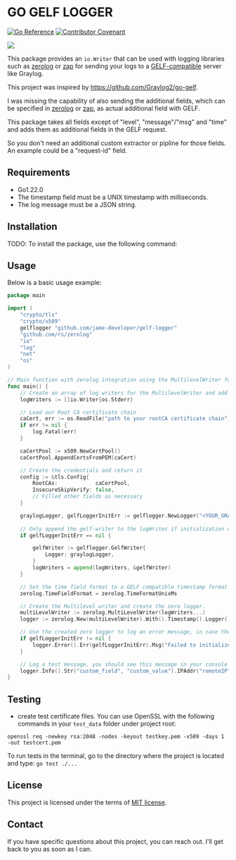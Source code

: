 # GO GELF LOGGER

[![Go Reference](https://pkg.go.dev/badge/github.com/jame-developer/gelf-logger.svg)](https://pkg.go.dev/<github.com/yourusername/yourproject>) [![Contributor Covenant](https://img.shields.io/badge/Contributor%20Covenant-2.1-4baaaa.svg)](CODE_OF_CONDUCT.md)

[![](https://img.shields.io/badge/Go-00ADD8?style=for-the-badge&logo=go&logoColor=white)](https://go.dev/)

This package provides an `io.Writer` that can be used with logging libraries such as [zerolog](https://github.com/rs/zerolog) or [zap](https://github.com/uber-go/zap) for sending your logs to a [GELF-compatible](https://go2docs.graylog.org/5-0/getting_in_log_data/gelf.html?tocpath=Getting%20in%20Logs%7CLog%20Sources%7CGELF%7C_____0#GELFPayloadSpecification) server like Graylog.

This project was inspired by https://github.com/Graylog2/go-gelf.

I was missing the capability of also sending the additional fields, which can be specified in [zerolog](https://github.com/rs/zerolog) or [zap](https://github.com/uber-go/zap), as actual additional field with GELF.

This package takes all fields except of "level", "message"/"msg" and "time" and adds them as additional fields in the GELF request.

So you don't need an additional custom extractor or pipline for those fields. An example could be a "request-id" field.

## Requirements

- Go1.22.0
- The timestamp field must be a UNIX timestamp with milliseconds.
- The log message must be a JSON string.

## Installation

TODO: To install the package, use the following command:


## Usage

Below is a basic usage example:

```go
package main

import (
	"crypto/tls"
	"crypto/x509"
	gelflogger "github.com/jame-developer/gelf-logger"
	"github.com/rs/zerolog"
	"io"
	"log"
	"net"
	"os"
)

// Main function with zerolog integration using the MultilevelWriter func.
func main() {
	// Create an array of log writers for the MultilevelWriter and add `os.Stderr` as default.
	logWriters := []io.Writer{os.Stderr}

	// Load our Root CA certificate chain
	caCert, err := os.ReadFile("path to your rootCA certificate chain")
	if err != nil {
		log.Fatal(err)
	}

	caCertPool := x509.NewCertPool()
	caCertPool.AppendCertsFromPEM(caCert)

	// Create the credentials and return it
	config := &tls.Config{
		RootCAs:            caCertPool,
		InsecureSkipVerify: false,
		// Filled other fields as necessary
	}

	graylogLogger, gelfLoggerInitErr := gelflogger.NewLogger("<YOUR_GRAYLOG_SERVER>:12201", true, config)
	
	// Only append the gelf-writer to the logWrites if initialization was successful.
	if gelfLoggerInitErr == nil {

		gelfWriter := gelflogger.GelfWriter{
			Logger: graylogLogger,
		}
		logWriters = append(logWriters, &gelfWriter)
	}

	// Set the time field format to a GELF compatible timestamp format see also https://go2docs.graylog.org/5-0/getting_in_log_data/gelf.html?tocpath=Getting%20in%20Logs%7CLog%20Sources%7CGELF%7C_____0#GELFPayloadSpecification
	zerolog.TimeFieldFormat = zerolog.TimeFormatUnixMs

	// Create the Multilevel writer and create the zero logger.
	multiLevelWriter := zerolog.MultiLevelWriter(logWriters...)
	logger := zerolog.New(multiLevelWriter).With().Timestamp().Logger()

	// Use the created zero logger to log an error message, in case the initialization of the GELF-logger failed
	if gelfLoggerInitErr != nil {
		logger.Error().Err(gelfLoggerInitErr).Msg("Failed to initialize GELF logger.")
	}

	// Log a test message, you should see this message in your console and on the server you specified above.
	logger.Info().Str("custom_field", "custom_value").IPAddr("remoteIP", net.ParseIP("192.168.0.1")).Msg("This is a test log message with zerolog2")
}


```

## Testing

-  create test certificate files. You can use OpenSSL with the following commands in your `test_data` folder under project root:

```shell
openssl req -newkey rsa:2048 -nodes -keyout testkey.pem -x509 -days 1 -out testcert.pem
```

To run tests in the terminal, go to the directory where the project is located and type: `go test ./...`

## License

This project is licensed under the terms of [MIT license](LICENSE).

## Contact

If you have specific questions about this project, you can reach out. I'll get back to you as soon as I can.